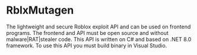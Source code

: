 # RblxMutagen
The lightweight and secure Roblox exploit API and can be used on frontend programs. The frontend and API must be open source and without malware|RAT|stealer code.
This API is written on C# and based on .NET 8.0 framework. To use this API you must build binary in Visual Studio.
